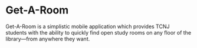 # Get-A-Room
Get-A-Room is a simplistic mobile application which provides TCNJ students with the ability to quickly find open study rooms on any floor of the library—from anywhere they want.
